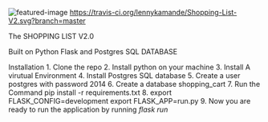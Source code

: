 ![featured-image](https://raw.githubusercontent.com/lennykamande/Shopping-List-V2/master/shopping-list.jpg)
https://travis-ci.org/lennykamande/Shopping-List-V2.svg?branch=master

The SHOPPING LIST V2.0

Built on Python Flask and Postgres SQL DATABASE

Installation
    1. Clone the repo
    2. Install python on your machine 
    3. Install A virutual Environment
    4. Install Postgres SQL database
    5. Create a user postgres with password 2014
    6. Create a database shopping_cart
    7. Run the Command pip install -r requirements.txt
    8. export FLASK_CONFIG=development
       export FLASK_APP=run.py
    9. Now you are ready to run the application by running *flask run*

